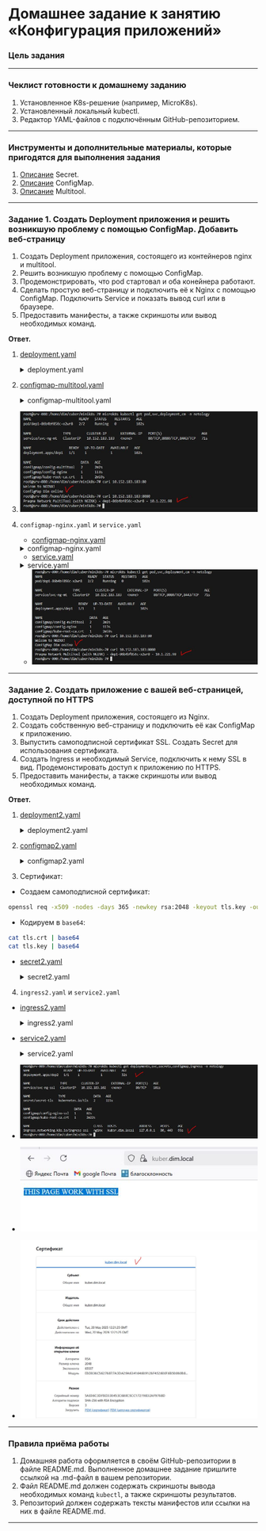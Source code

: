# Домашнее задание к занятию «Конфигурация приложений»

### Цель задания

------

### Чеклист готовности к домашнему заданию

1. Установленное K8s-решение (например, MicroK8s).
2. Установленный локальный kubectl.
3. Редактор YAML-файлов с подключённым GitHub-репозиторием.

------

### Инструменты и дополнительные материалы, которые пригодятся для выполнения задания

1. [Описание](https://kubernetes.io/docs/concepts/configuration/secret/) Secret.
2. [Описание](https://kubernetes.io/docs/concepts/configuration/configmap/) ConfigMap.
3. [Описание](https://github.com/wbitt/Network-MultiTool) Multitool.

------

### Задание 1. Создать Deployment приложения и решить возникшую проблему с помощью ConfigMap. Добавить веб-страницу

1. Создать Deployment приложения, состоящего из контейнеров nginx и multitool.
2. Решить возникшую проблему с помощью ConfigMap.
3. Продемонстрировать, что pod стартовал и оба конейнера работают.
4. Сделать простую веб-страницу и подключить её к Nginx с помощью ConfigMap. Подключить Service и показать вывод curl или в браузере.
5. Предоставить манифесты, а также скриншоты или вывод необходимых команд.

**Ответ.**

1. [deployment.yaml](deployment.yaml)
    <details><summary>deployment.yaml</summary>

    ```yaml
    ---
    apiVersion: apps/v1
    kind: Deployment
    metadata:
      name: dep1
      labels:
        task: one
        tier: homework
      annotations:
        container1: nginx
        container2: multitools
      namespace: netology
    spec:
      replicas: 1
      strategy:
        rollingUpdate:
        maxSurge: 1
        maxUnavailable: 1
        type: RollingUpdate
      selector:
        matchLabels:
          app: nginx-multitool
    template:
        metadata:
          labels:
            app: nginx-multitool
        spec:
          containers:
          - name: nginx
            image: nginx:1.24.0
            resources:
              limits:
                memory: "128Mi"
                cpu: "500m"
              requests:
                memory: "64Mi"
                cpu: "250m"
            ports:
              - name: nginx-web
                containerPort: 80
            livenessProbe:
                tcpSocket:
                port: 80
                initialDelaySeconds: 10
                timeoutSeconds: 3
            readinessProbe:
                httpGet:
                path: /
                port: 80
                initialDelaySeconds: 15
                timeoutSeconds: 5
                successThreshold: 1
                failureThreshold: 4
            volumeMounts:
              - name: nginx-page
                mountPath: "/usr/share/nginx/html"
          - name: multitool
            image: praqma/network-multitool:alpine-extra
            resources:
              limits:
                memory: "128Mi"
                cpu: "450m"
              requests:
                memory: "32Mi"
                cpu: "150m"
            env:
                - name: HTTP_PORT
                valueFrom:
                  configMapKeyRef:
                    name: config-multitool
                    key: http
                - name: HTTPS_PORT
                valueFrom:
                  configMapKeyRef:
                    name: config-multitool
                    key: https
            ports:
              - name: http
                containerPort: 8080
                protocol: TCP
              - name: https
                containerPort: 8443
                protocol: TCP
            livenessProbe:
              tcpSocket:
                port: 8080
              initialDelaySeconds: 10
              timeoutSeconds: 3
            readinessProbe:
              httpGet:
                path: /
                port: 8080
              initialDelaySeconds: 15
              timeoutSeconds: 5
              successThreshold: 1
              failureThreshold: 2
        volumes:
          - name:  nginx-page
            configMap:
              name: config-nginx
    ...
    ```
    </details>

2. [configmap-multitool.yaml](configmap-multitool.yaml)
    <details><summary>configmap-multitool.yaml</summary>

    ```yaml
    ---
    apiVersion: v1
    kind: ConfigMap
    metadata:
      name: config-multitool
      labels:
        app: multitool-ports
      namespace: netology
    data:
      http: "8080"
      https: "8443"
    ...
    ```
    </details>

3. ![Скриншот "pod стартовал, оба конейнера работают"](image_1.jpg)

4.  `configmap-nginx.yaml` и `service.yaml`
    - [configmap-nginx.yaml](configmap-nginx.yaml)
    <details><summary>configmap-nginx.yaml</summary>

    ```yaml
    ---
    apiVersion: v1
    kind: ConfigMap
    metadata:
      name: config-nginx
      labels:
        app: nginx-page
      namespace: netology
    data:
      index.html: |
        Welcom to NGINX!
        ConfigMap Dim on line
    ...
    ```
    </details>

    - [service.yaml](service.yaml)
    <details><summary>service.yaml</summary>

    ```yaml
    ---
    apiVersion: v1
    kind: Service
    metadata:
      name: svc-ng-mt
      namespace: netology
    spec:
      selector:
        app: nginx-multitool
      type: ClusterIP
      ports:
      - name: nginx-http
        port: 80
        targetPort: nginx-web
      - name: multitool-http
        port: 8080
        targetPort: http
      - name: multitool-https
        port: 8443
        targetPort: https
    ...
    ```
    </details>

    - ![Скриншот CURL'a](image_1.jpg)




------

### Задание 2. Создать приложение с вашей веб-страницей, доступной по HTTPS 

1. Создать Deployment приложения, состоящего из Nginx.
2. Создать собственную веб-страницу и подключить её как ConfigMap к приложению.
3. Выпустить самоподписной сертификат SSL. Создать Secret для использования сертификата.
4. Создать Ingress и необходимый Service, подключить к нему SSL в вид. Продемонстировать доступ к приложению по HTTPS. 
4. Предоставить манифесты, а также скриншоты или вывод необходимых команд.

**Ответ.**

1. [deployment2.yaml](deployment2.yaml)
    <details><summary>deployment2.yaml</summary>

    ```yaml
    ---
    apiVersion: apps/v1
    kind: Deployment
    metadata:
    name: dep2
    labels:
        task: two
        tier: homework
    annotations:
        container: nginx
    namespace: netology
    spec:
    replicas: 1
    strategy:
        rollingUpdate:
        maxSurge: 1
        maxUnavailable: 1
        type: RollingUpdate
    selector:
        matchLabels:
        app: nginx-ssl
    template:
        metadata:
        labels:
            app: nginx-ssl
        spec:
        containers:
            - name: nginx
            image: nginx:1.24.0
            resources:
                limits:
                memory: "128Mi"
                cpu: "500m"
                requests:
                memory: "64Mi"
                cpu: "250m"
            ports:
                - name: nginx-web
                containerPort: 80
            livenessProbe:
                tcpSocket:
                port: 80
                initialDelaySeconds: 10
                timeoutSeconds: 3
            readinessProbe:
                httpGet:
                path: /
                port: 80
                initialDelaySeconds: 15
                timeoutSeconds: 5
                successThreshold: 1
                failureThreshold: 4
            volumeMounts:
                - name: nginx-page
                mountPath: "/usr/share/nginx/html"
        volumes:
            - name:  nginx-page
            configMap:
                name: config-nginx-ssl
    ...
    ```
    </details>
2. [configmap2.yaml](configmap2.yaml)
    <details><summary>configmap2.yaml</summary>

    ```yaml
    ---
    apiVersion: v1
    kind: ConfigMap
    metadata:
      name: config-nginx-ssl
      labels:
        app: nginx-page
      namespace: netology
    data:
      index.html: |
        <!DOCTYPE html>
        <html>
            <head>
                <title>Welcom to Secure NGINX!</title>
            </head>
            <body>
                <p>THIS PAGE WORK WITH SSL</p>
            </body>
        </html>
    ...
    ```
    </details>
3. Сертификат:
- Создаем самоподписной сертификат:
```sh
openssl req -x509 -nodes -days 365 -newkey rsa:2048 -keyout tls.key -out tls.crt -subj "/CN=kuber.dim.local"
```
- Кодируем в `base64`:

```sh
cat tls.crt | base64
cat tls.key | base64
```
- [secret2.yaml](secret2.yaml)
    <details><summary>secret2.yaml</summary>

    ```yaml
    ---
    apiVersion: v1
    kind: Secret
    metadata:
      name: secret-tls
      namespace: netology
    type: kubernetes.io/tls
    data:
      tls.crt: 
      LS0tLS1CRUdJTiBDRVJUSUZJQ0FURS0tLS0tCk1JSURGVENDQWYyZ0F3SUJBZ0lVSDhyeXdBMDdR
      OCtkdVJsWTNlQXg4RWlUemQ4d0RRWUpLb1pJaHZjTkFRRUwKQlFBd0dqRVlNQllHQTFVRUF3d1Bh
      M1ZpWlhJdVpHbHRMbXh2WTJGc01CNFhEVEkxTURVeU1ERXdNelF6T1ZvWApEVEkyTURVeU1ERXdN
      elF6T1Zvd0dqRVlNQllHQTFVRUF3d1BhM1ZpWlhJdVpHbHRMbXh2WTJGc01JSUJJakFOCkJna3Fo
      a2lHOXcwQkFRRUZBQU9DQVE4QU1JSUJDZ0tDQVFFQXR3d1lKZ1NMYnJMYTZ4WDZOZ1FqZUdKdzc5
      M1cKNDlLelBwNzArbnZ0dFJMNU1NOVRSMkpNYWp3MGptT2FkT1lNMDVZWlZrR1NhSmRZRkhOeCty
      emlEOUlCSnBiOApuSUZjaHlMRnNTaFlPUHFJb2Y0Q1NZZnNoaUJXRldtazJNM1BldFdMSkE5eDI2
      VGtobE1PVys0bXJIdERUUGxZCnJUWWNXZVM5TzlMUG1yRklhZDJtR25zeGJJdEVTd1MwOVZnOXkv
      WlJoSEMwMmEzM2lhRFFOTjZEOEFTamlZeisKcjAvbVBtRlNIcWVCNkNkTy9jdGdveEwwcWNTQ2s3
      cWFzWFZSTDg4R2llNDlLRUV4Rnk1b0VmMHdOdENTMTBodAprTVZHTk1KTGtSKyt1MUg0cG5sdlJl
      RnhBUVVIdFlkcU1NU004UGRHR3RxM1VtOVNwTnZDaVYwRGNRSURBUUFCCm8xTXdVVEFkQmdOVkhR
      NEVGZ1FVMjJvWHpSS1EvM1dEaGJFa2tXL2hyb0J2QTg0d0h3WURWUjBqQkJnd0ZvQVUKMjJvWHpS
      S1EvM1dEaGJFa2tXL2hyb0J2QTg0d0R3WURWUjBUQVFIL0JBVXdBd0VCL3pBTkJna3Foa2lHOXcw
      QgpBUXNGQUFPQ0FRRUFnQVJlZTRkRTNiTXEvY3o2UTNQbmo5TjdpdGFCdXZwSVo3ckZPSlVndXZi
      aVdJaSsydEJ3CldFeVc0Y2FVbmpJTWhwd2t0ZjhacTlSaWVZUE5ycXhuM3oyZmZGcjNEWWg2VGhw
      em03b1M2dzVXRnVTUllXekYKV2pCMEZ0d29ZL2dpZmZXd2oyY0hNdll3SnhwQmZKTHROQjhNcE9t
      K0h3ZE9JTUZ6aDZsVEs4UHY1UldnNW9NdApWcTlYQVdGMGFkK2RER0FvVVFXNk1MU2hoaytrenhk
      Vnp4WTJub09OcnJmZEdGNWpKSVFXdnlEUERhaStiWjI1CnNPSy9NV1BxZ2hVdlcwY0htZ2tRZ3pu
      OXBPZ0NQa3VzTDRHb2JYSkFyYlZIUVoxUTlGRDd0d0xNOVJZQWY2NzEKRjNuVm01dWhWcXFneDQr
      MllJV0UvdS92YnRLREo3UTBSZz09Ci0tLS0tRU5EIENFUlRJRklDQVRFLS0tLS0K
      
      tls.key: 
      LS0tLS1CRUdJTiBQUklWQVRFIEtFWS0tLS0tCk1JSUV2UUlCQURBTkJna3Foa2lHOXcwQkFRRUZB
      QVNDQktjd2dnU2pBZ0VBQW9JQkFRQzNEQmdtQkl0dXN0cnIKRmZvMkJDTjRZbkR2M2RiajByTStu
      dlQ2ZSsyMUV2a3d6MU5IWWt4cVBEU09ZNXAwNWd6VGxobFdRWkpvbDFnVQpjM0g2dk9JUDBnRW1s
      dnljZ1Z5SElzV3hLRmc0K29paC9nSkpoK3lHSUZZVmFhVFl6Yzk2MVlza0QzSGJwT1NHClV3NWI3
      aWFzZTBOTStWaXROaHhaNUwwNzBzK2FzVWhwM2FZYWV6RnNpMFJMQkxUMVdEM0w5bEdFY0xUWnJm
      ZUoKb05BMDNvUHdCS09KalA2dlQrWStZVkllcDRIb0owNzl5MkNqRXZTcHhJS1R1cHF4ZFZFdnp3
      YUo3ajBvUVRFWApMbWdSL1RBMjBKTFhTRzJReFVZMHdrdVJINzY3VWZpbWVXOUY0WEVCQlFlMWgy
      b3d4SXp3OTBZYTJyZFNiMUtrCjI4S0pYUU54QWdNQkFBRUNnZ0VBTWI1MXFZOCtuUnk1NVgwWmZD
      aHZ3ejF0VjZJL3piWHF4Qy9LZjIvQ1Q1MFMKWHpOWWZHTzRSSDZNQWM0TG9ZMExHMDBGSWEyOExm
      UkRHWHV1RStmVXYxdmd1QzM4QkVRYmN4WCtCNERoU01xOAo2dGp1b2pEd0ZCc2hpYndsOGswci8w
      T2RCblcwQ1c2c005ektZQzArRVUyR0lwcjRnRW5lTm9lMDdWY0MyQlN6CnZnbkREcWZGT1pjRnFF
      eWVKWFZ5WGljSjYzQ2hST1k3azJSUlkzOG9KQytnS3lGTVhVVVIwbDNNNjMxTmNjVkQKc2ltTU54
      cmREcTBtenJZNUNBRmtVdTR5UGgyNmlQUkpVTVRTU09hczBSeVprTEpMZEx0bTFoSlhTWDQzZ2wr
      OQpGbGQxd0xjRk40NzY1Q3VreUcrTEowNUFLR0E2VGthOVlUd1JHdDc2Q1FLQmdRRGplcUFLK055
      aWZRczhCRUsrCmJPZXd4UnhxZXlCbUVJY1hmOUs5eUJnY3pLMHc5c2JBK2pSR3BGaFRHNHU2N3ho
      cURsbjZ1dk1BL1BHSmhqYXEKK0lBMkNwdUcweThqMlVycHJwWmdIVW9MVVFFaUxRSnM0NjdTWTQ3
      ZzZJbWJrVFp1anRlVTdPUGVFdkRQSjFtRAo4a3pLbjJXTHc4RjhKTGZWTnRRMVdRR2dQd0tCZ1FE
      Ti8xaTZib2x1TEJHQjZ5SlpLbmY0WittZ1pWdEhmWlN2CmJsWi9qZmlTdXJQZDc1U0xEMU94NUxw
      RUV5V0p3TkV1SXIxMXByVTFaajY2Tmp5QWFFam13eE8raldEd3JZZmkKRmZodnRnUDh2VzJMTmFV
      dlNscm9TRkN3OHhSVGdvd0NTVDVFMDhwWW52WkNWNFdZYzNsblVjQVR4Qk9IZnpzUwo4cTRrQS85
      d1R3S0JnRGMybFUvMGRZRU8vc0lUZXF2RHZUeS9xeFVCUzZ6YVNCL2hDNks2eFhlQUNtMS9DR0Rn
      Cm1mMm5lRFM3MDkrTWx3MXU3RklhUEU4NkZkbytkRmh0TnBsblc3YU8zYnRDeTVjS3BEOHgvTDNn
      YkhrQ0didWEKUzkyUEFxZithU0FVVC9UbndOWEo1Y2tLS2Q3dCt5RTJsNEw2eTJmd0hLOW9MaUtY
      UzB5ampPeDdBb0dBWm9YRQpPaDBUWnZLbHovd2Zmek1rdkV1ek9iSFlLUTkyTlkxN25VWWlSWnlJ
      TWxldm5Ub0dsSTNhcWxEQktQcis0TEJICmpNdG9lbWdscGZXaVRPSWFEa2RlaDBMRDBXVDhNT2h3
      V2VERHdVRGh5UnZzMTBseFR4UFduUXFOdmpaRnlrbDcKcFRPbkRFNHBEOEdSYXR0bHU2Y3pLbU0y
      dVFQNGVhaXdSSnA4d2Y4Q2dZRUFyS2kwWWJ6RlQ1T1ArRE9mZnhwcgovWU1SSk5hZzZ1eWM5bDNq
      YWtQeG0xdWVOdDBudXg1U0RkRXI5UytweWN2QkJhL0tDVjE4M3ZYTW53SmR2QnJOCmJLME1lOVdj
      Y1RZMTZyTlk5djJ0S0liaHRvdDBXakl0YkYrMUh1V2ZPdFk2R2JKY3czQUIzc1lrNTBSejRTMWQK
      VFNJT3cxT3lZc25aWU5hLzZkYmRVNkE9Ci0tLS0tRU5EIFBSSVZBVEUgS0VZLS0tLS0K
    ...
    ```
    </details>
4. `ingress2.yaml` и `service2.yaml`
- [ingress2.yaml](ingress2.yaml)
    <details><summary>ingress2.yaml</summary>

    ```yaml
    ---
    apiVersion: networking.k8s.io/v1
    kind: Ingress
    metadata:
      name: ingress-feniks-ssl
      labels:
        type: ingress
        ssl: enable
        app: nginx
      namespace: netology
      annotations:
        nginx.ingress.kubernetes.io/rewrite-target: /
    spec:
      ingressClassName: "nginx"
      rules:
        - host: kuber.dim.local
          http:
            paths:
            - path: /
              pathType: Prefix
              backend:
                service:
                  name: svc-ng-ssl
                  port:
                    name: nginx
    tls:
      - hosts:
          - kuber.dim.local
        secretName: secret-tls
    ...
    ```
    </details>

- [service2.yaml](service2.yaml)
    <details><summary>service2.yaml</summary>

    ```yaml
    ---
    apiVersion: v1
    kind: Service
    metadata:
      name: svc-ng-ssl
      namespace: netology
    spec:
      selector:
        app: nginx-ssl
      type: ClusterIP
      ports:
      - name: nginx
        port: 80
        targetPort: nginx-web
    ...
    ```
    </details>


- ![Скриншот ](image_2.JPG)
- ![Скриншот ](image_3.JPG)
- ![Скриншот ](image_4.JPG)


------

### Правила приёма работы

1. Домашняя работа оформляется в своём GitHub-репозитории в файле README.md. Выполненное домашнее задание пришлите ссылкой на .md-файл в вашем репозитории.
2. Файл README.md должен содержать скриншоты вывода необходимых команд `kubectl`, а также скриншоты результатов.
3. Репозиторий должен содержать тексты манифестов или ссылки на них в файле README.md.

------
